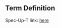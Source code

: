 ## Term Definition

Spec-Up-T link: <a href='https://weboftrust.github.io/WOT-terms/docs/glossary/qualified-vlei-issuer-vlei-credential-governance-framework'>here</a>
